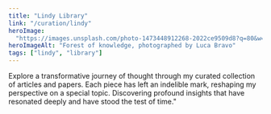 ```yaml
---
title: "Lindy Library"
link: "/curation/lindy"
heroImage:
  "https://images.unsplash.com/photo-1473448912268-2022ce9509d8?q=80&w=2341&auto=format&fit=crop&ixlib=rb-4.0.3&ixid=M3wxMjA3fDB8MHxwaG90by1wYWdlfHx8fGVufDB8fHx8fA%3D%3D"
heroImageAlt: "Forest of knowledge, photographed by Luca Bravo"
tags: ["lindy", "library"]
---
```


Explore a transformative journey of thought through my curated collection of articles and papers. Each piece has left an indelible mark, reshaping my perspective on a special topic. Discovering profound insights that have resonated deeply and have stood the test of time."